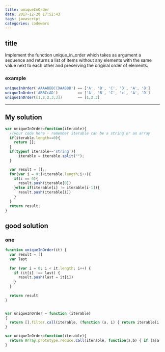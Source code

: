```yaml
---
title: uniqueInOrder
date: 2017-12-20 17:52:43
tags: javascript
categories: codewars
---
```

## title
Implement the function unique_in_order which takes as argument a sequence and returns a list of items without any elements with the same value next to each other and preserving the original order of elements.
### example
```javascript
uniqueInOrder('AAAABBBCCDAABBB') == ['A', 'B', 'C', 'D', 'A', 'B']
uniqueInOrder('ABBCcAD')         == ['A', 'B', 'C', 'c', 'A', 'D']
uniqueInOrder([1,2,2,3,3])       == [1,2,3]
```

---
## My solution 

```javascript
var uniqueInOrder=function(iterable){
  //your code here - remember iterable can be a string or an array
  if(iterable.length==0){
    return [];
  }
  if(typeof iterable=='string'){
      iterable = iterable.split("");
  }

  var result = [];;
  for(var i = 0;i<iterable.length;i++){
    if(i == 0){
      result.push(iterable[0])
    }else if(iterable[i] != iterable[i-1]){
      result.push(iterable[i])
    }
  }
  return result;
}
```


## good solution

### one
```javascript
function uniqueInOrder(it) {
  var result = []
  var last
  
  for (var i = 0; i < it.length; i++) {
    if (it[i] !== last) {
      result.push(last = it[i])
    }
  }
  
  return result
}


var uniqueInOrder = function (iterable)
{
  return [].filter.call(iterable, (function (a, i) { return iterable[i - 1] !== a }));
}

var uniqueInOrder=function(iterable){
  return Array.prototype.reduce.call(iterable, function(a,b) { if (a[a.length-1] !== b) a.push(b); return a; }, []);
}

```